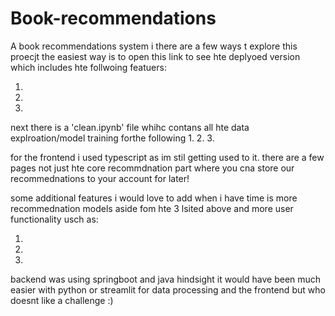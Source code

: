 # Book-recommendations
A book recommendations system
i there are a few ways t explore this proecjt the easiest way is to open this link to see hte deplyoed version which includes hte follwoing featuers:

1. 
2. 
3. 


next there is a 'clean.ipynb' file whihc contans all hte data explroation/model training forthe following
1.
2.
3.

for the  frontend  i used typescript as im stil getting  used to it. there are a few pages not just hte core recommdnation part where you cna store our recommednations to your account for  later!

some additional features i would love to add when i have time is more recommednation models aside fom hte 3 lsited above and more user functionality usch as:

1.
2.
3.


backend was using springboot and java hindsight  it would have been much easier with python or streamlit for data processing and the frontend but who doesnt like a challenge :)